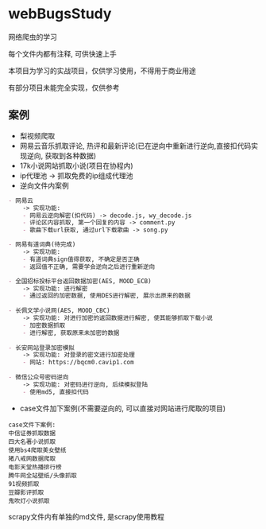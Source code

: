 # webBugsStudy
网络爬虫的学习

每个文件内都有注释, 可供快速上手

本项目为学习的实战项目，仅供学习使用，不得用于商业用途

有部分项目未能完全实现，仅供参考

## 案例
+ 梨视频爬取
+ 网易云音乐抓取评论, 热评和最新评论(已在逆向中重新进行逆向,直接扣代码实现逆向, 获取到各种数据)
+ 17k小说网站抓取小说(项目在协程内)
+ ip代理池 -> 抓取免费的ip组成代理池
+ 逆向文件内案例
```markdown
- 网易云
    -> 实现功能:
    - 网易云逆向解密(扣代码) -> decode.js, wy_decode.js
    - 评论区内容抓取, 第一个回复的内容 -> comment.py
    - 歌曲下载url获取, 通过url下载歌曲 -> song.py

- 网易有道词典(待完成)
    -> 实现功能:
    - 有道词典sign值得获取, 不确定是否正确
    - 返回值不正确, 需要学会逆向之后进行重新逆向

- 全国招标投标平台返回数据加密(AES, MOOD_ECB)
    -> 实现功能: 进行解密
    - 通过返回的加密数据, 使用DES进行解密, 展示出原来的数据
    
- 长佩文学小说网(AES, MOOD_CBC)
    -> 实现功能: 对进行加密的返回数据进行解密, 使其能够抓取下载小说
    - 加密数据抓取
    - 进行解密, 获取原来未加密的数据
    
- 长安网站登录加密模拟
    -> 实现功能: 对登录的密文进行加密处理
    - 网站: https://bqcm0.cavip1.com
    
- 微信公众号密码逆向
    -> 实现功能: 对密码进行逆向, 后续模拟登陆
    - 使用md5, 直接扣代码
```
+ case文件加下案例(不需要逆向的, 可以直接对网站进行爬取的项目)
```commandline
case文件下案例:
中信证券抓取数据
四大名著小说抓取
使用bs4爬取美女壁纸
猪八戒网数据爬取
电影天堂热播排行榜
腾牛网全站壁纸/头像抓取
91视频抓取
豆瓣影评抓取
鬼吹灯小说抓取
```

scrapy文件内有单独的md文件, 是scrapy使用教程